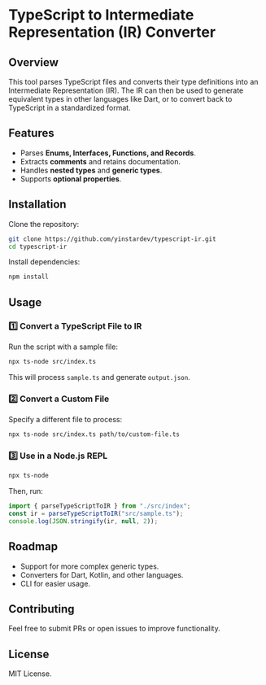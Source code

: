 # TypeScript to Intermediate Representation (IR) Converter

## Overview
This tool parses TypeScript files and converts their type definitions into an Intermediate Representation (IR). The IR can then be used to generate equivalent types in other languages like Dart, or to convert back to TypeScript in a standardized format.

## Features
- Parses **Enums, Interfaces, Functions, and Records**.
- Extracts **comments** and retains documentation.
- Handles **nested types** and **generic types**.
- Supports **optional properties**.

## Installation
Clone the repository:
```sh
git clone https://github.com/yinstardev/typescript-ir.git
cd typescript-ir
```
Install dependencies:
```sh
npm install
```

## Usage

### 1️⃣ Convert a TypeScript File to IR
Run the script with a sample file:
```sh
npx ts-node src/index.ts
```
This will process `sample.ts` and generate `output.json`.

### 2️⃣ Convert a Custom File
Specify a different file to process:
```sh
npx ts-node src/index.ts path/to/custom-file.ts
```

### 3️⃣ Use in a Node.js REPL
```sh
npx ts-node
```
Then, run:
```ts
import { parseTypeScriptToIR } from "./src/index";
const ir = parseTypeScriptToIR("src/sample.ts");
console.log(JSON.stringify(ir, null, 2));
```

## Roadmap
- Support for more complex generic types.
- Converters for Dart, Kotlin, and other languages.
- CLI for easier usage.

## Contributing
Feel free to submit PRs or open issues to improve functionality.

## License
MIT License.

